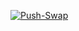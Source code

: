 <a href="https://ibb.co/Q8mK7Fc"><img src="https://i.ibb.co/ZHTMR6J/Push-Swap.png" alt="Push-Swap" border="0"></a>

